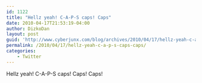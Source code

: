 ```yaml
---
id: 1122
title: "Hellz yeah! C-A-P-S caps! Caps"
date: 2010-04-17T21:53:19-04:00
author: DizkoDan
layout: post
guid: 'http://www.cyberjunx.com/blog/archives/2010/04/17/hellz-yeah-c-a-p-s-caps-caps/'
permalink: /2010/04/17/hellz-yeah-c-a-p-s-caps-caps/
categories:
    - Twitter
---
```


Hellz yeah! C-A-P-S caps! Caps! Caps!